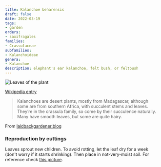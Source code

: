 ```yaml
---
title: Kalanchoe beharensis
draft: false
date: 2022-03-19
tags:
- garden
orders:
- saxifragales
families:
- Crassulaceae
subfamilies:
- Kalanchoideae
genera:
- Kalanchoe    
description: elephant's ear kalanchoe, felt bush, or feltbush
---
```


![Leaves of the plant](./kalanchoe_beharensis.jpg)

[Wikipedia entry](https://en.wikipedia.org/wiki/Kalanchoe_beharensis)

> Kalanchoes are desert plants, mostly from Madagascar, although some are from southern Africa, with succulent stems and leaves. They’re in the crassula family, so come by their succulence naturally. Many have smooth leaves, but some are quite hairy.

From [laidbackgardener.blog](https://laidbackgardener.blog/2020/11/15/huggable-houseplants/)

### Reproduction by cuttings

Leaves sprout new children. To avoid rotting, let the leaf dry for a week (don't worry if it starts shrinking). Then place in not-very-moist soil. For reference check [this picture](https://davesgarden.com/community/forums/fp.php?pid=9849936&extraimg=3#b).


